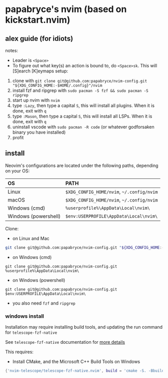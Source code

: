 # papabryce's nvim (based on kickstart.nvim)

## alex guide (for idiots)
notes:
- Leader is `<Space>`
- To figure out what key(s) an action is bound to, do `<Space>sk`. This will [S]earch [K]eymaps
setup:
1. clone with `git clone git@github.com:papabryce/nvim-config.git "${XDG_CONFIG_HOME:-$HOME/.config}"/nvim`
2. install fzf and ripgrep with `sudo pacman -S fzf && sudo pacman -S ripgrep`
3. start up nvim with `nvim`
4. type `:Lazy`, then type a capital `S`, this will install all plugins. When it is done, exit with `q`
5. type `:Mason`, then type a capital `S`, this will install all LSPs. When it is done, exit with `q`
6. uninstall vscode with `sudo pacman -R code` (or whatever godforsaken binary you have installed)
7. profit


## install

Neovim's configurations are located under the following paths, depending on your OS:

| OS | PATH |
| :- | :--- |
| Linux | `$XDG_CONFIG_HOME/nvim`, `~/.config/nvim` |
| macOS | `$XDG_CONFIG_HOME/nvim`, `~/.config/nvim` |
| Windows (cmd)| `%userprofile%\AppData\Local\nvim\` |
| Windows (powershell)| `$env:USERPROFILE\AppData\Local\nvim\` |

Clone:

- on Linux and Mac
```sh
git clone git@github.com:papabryce/nvim-config.git "${XDG_CONFIG_HOME:-$HOME/.config}"/nvim
```

- on Windows (cmd)
```
git clone git@github.com:papabryce/nvim-config.git %userprofile%\AppData\Local\nvim\ 
```

- on Windows (powershell)
```
git clone git@github.com:papabryce/nvim-config.git $env:USERPROFILE\AppData\Local\nvim\ 
```

- you also need `fzf` and `ripgrep`


### windows install

Installation may require installing build tools, and updating the run command for `telescope-fzf-native`

See `telescope-fzf-native` documentation for [more details](https://github.com/nvim-telescope/telescope-fzf-native.nvim#installation)

This requires:

- Install CMake, and the Microsoft C++ Build Tools on Windows

```lua
{'nvim-telescope/telescope-fzf-native.nvim', build = 'cmake -S. -Bbuild -DCMAKE_BUILD_TYPE=Release && cmake --build build --config Release && cmake --install build --prefix build' }
```

